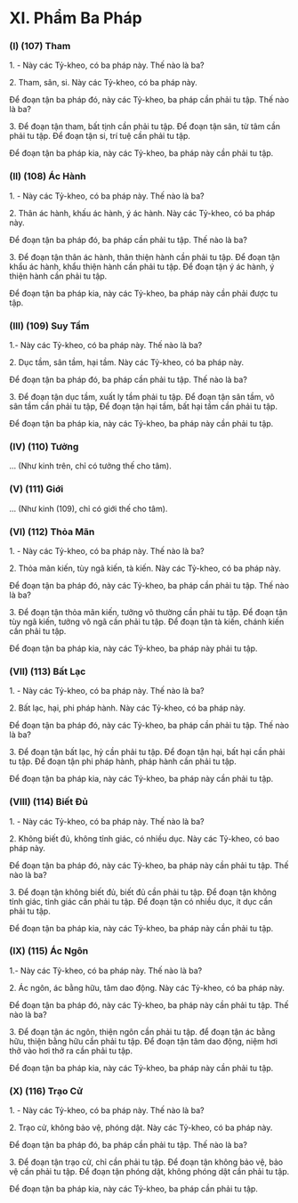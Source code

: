# XI. Phẩm Ba Pháp

### (I) (107) Tham

1\. - Này các Tỷ-kheo, có ba pháp này. Thế nào là ba?

2\. Tham, sân, si. Này các Tỷ-kheo, có ba pháp này.

Ðể đoạn tận ba pháp đó, này các Tỷ-kheo, ba pháp cần phải tu tập. Thế nào là ba?

3\. Ðể đoạn tận tham, bất tịnh cần phải tu tập. Ðể đoạn tận sân, từ tâm cần phải tu tập. Ðể đoạn tận si, trí
tuệ cần phải tu tập.

Ðể đoạn tận ba pháp kia, này các Tỷ-kheo, ba pháp này cần phải tu tập.

<!--pg-->
### (II) (108) Ác Hành

1\. - Này các Tỷ-kheo, có ba pháp này. Thế nào là ba?

2\. Thân ác hành, khấu ác hành, ý ác hành. Này các Tỷ-kheo, có ba pháp này.

Ðể đoạn tận ba pháp đó, ba pháp cần phải tu tập. Thế nào là ba?

3\. Ðể đoạn tận thân ác hành, thân thiện hành cần phải tu tập. Ðể đoạn tận khẩu ác hành, khẩu thiện hành
cần phải tu tập. Ðể đoạn tận ý ác hành, ý thiện hành cần phải tu tập.

Ðể đoạn tận ba pháp kia, này các Tỷ-kheo, ba pháp này cần phải được tu tập.

<!--pg-->
### (III) (109) Suy Tầm

1.- Này các Tỷ-kheo, có ba pháp này. Thế nào là ba?

2\. Dục tầm, sân tầm, hại tầm. Này các Tỷ-kheo, có ba pháp này.

Ðể đoạn tận ba pháp đó, ba pháp cần phải tu tập. Thế nào là ba?

3\. Ðể đoạn tận dục tầm, xuất ly tầm phải tu tập. Ðể đoạn tận sân tầm, vô sân tầm cần phải tu tập, Ðể
đoạn tận hại tầm, bất hại tầm cần phải tu tập.

Ðể đoạn tận ba pháp kia, này các Tỷ-kheo, ba pháp này cần phải tu tập.

<!--pg-->
### (IV) (110) Tưởng

... (Như kinh trên, chỉ có tưởng thế cho tâm).

<!--pg-->
### (V) (111) Giới
... (Như kinh (109), chỉ có giới thế cho tâm).

<!--pg-->
### (VI) (112) Thỏa Mãn

1\. - Này các Tỷ-kheo, có ba pháp này. Thế nào là ba?

2\. Thỏa mãn kiến, tùy ngã kiến, tà kiến. Này các Tỷ-kheo, có ba pháp này.

Ðể đoạn tận ba pháp đó, này các Tỷ-kheo, ba pháp cần phải tu tập. Thế nào là ba?

3\. Ðể đoạn tận thỏa mãn kiến, tưởng vô thường cần phải tu tập. Ðể đoạn tận tùy ngã kiến, tưởng vô ngã
cần phải tu tập. Ðể đoạn tận tà kiến, chánh kiến cần phải tu tập.

Ðể đoạn tận ba pháp kia, này các Tỷ-kheo, ba pháp này phải tu tập.

<!--pg-->
### (VII) (113) Bất Lạc

1\. - Này các Tỷ-kheo, có ba pháp này. Thế nào là ba?

2\. Bất lạc, hại, phi pháp hành. Này các Tỷ-kheo, có ba pháp này.

Ðể đoạn tận ba pháp đó, này các Tỷ-kheo, ba pháp cần phải tu tập. Thế nào là ba?

3\. Ðể đoạn tận bất lạc, hỷ cần phải tu tập. Ðể đoạn tận hại, bất hại cần phải tu tập. Ðể đoạn tận phi pháp
hành, pháp hành cần phải tu tập.

Ðể đoạn tận ba pháp kia, này các Tỷ-kheo, ba pháp này cần phải tu tập.

<!--pg-->
### (VIII) (114) Biết Ðủ

1\. - Này các Tỷ-kheo, có ba pháp này. Thế nào là ba?

2\. Không biết đủ, không tỉnh giác, có nhiều dục. Này các Tỷ-kheo, có bao pháp này.

Ðể đoạn tận ba pháp đó, này các Tỷ-kheo, ba pháp này cần phải tu tập. Thế nào là ba?

3\. Ðể đoạn tận không biết đủ, biết đủ cần phải tu tập. Ðể đoạn tận không tỉnh giác, tỉnh giác cần phải tu
tập. Ðể đoạn tận có nhiều dục, ít dục cần phải tu tập.

Ðể đoạn tận ba pháp kia, này các Tỷ-kheo, ba pháp này cần phải tu tập.

<!--pg-->
### (IX) (115) Ác Ngôn

1.- Này các Tỷ-kheo, có ba pháp này. Thế nào là ba?

2\. Ác ngôn, ác bằng hữu, tâm dao động. Này các Tỷ-kheo, có ba pháp này.

Ðể đoạn tận ba pháp đó, này các Tỷ-kheo, ba pháp này cần phải tu tập. Thế nào là ba?

3\. Ðể đoạn tận ác ngôn, thiện ngôn cần phải tu tập. để đoạn tận ác bằng hữu, thiện bằng hữu cần phải tu
tập. Ðể đoạn tận tâm dao động, niệm hơi thở vào hơi thở ra cần phải tu tập.

Ðể đoạn tận ba pháp kia, này các Tỷ-kheo, ba pháp này cần phải tu tập.

<!--pg-->
### (X) (116) Trạo Cử

1\. - Này các Tỷ-kheo, có ba pháp này. Thế nào là ba?

2\. Trạo cử, không bảo vệ, phóng dật. Này các Tỷ-kheo, có ba pháp này.

Ðể đoạn tận ba pháp đó, ba pháp cần phải tu tập. Thế nào là ba?

3\. Ðể đoạn tận trạo cử, chỉ cần phải tu tập. Ðể đoạn tận không bảo vệ, bảo vệ cần phải tu tập. Ðể đoạn
tận phóng dật, không phóng dật cần phải tu tập.

Ðể đoạn tận ba pháp kia, này các Tỷ-kheo, ba pháp cần phải tu tập.

